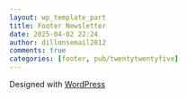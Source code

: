 ```yaml
---
layout: wp_template_part
title: Footer Newsletter
date: 2025-04-02 22:24
author: dillonsemail2012
comments: true
categories: [footer, pub/twentytwentyfive]
---
```

<!-- wp:group {"metadata":{"categories":["footer"],"patternName":"twentytwentyfive/footer-centered","name":"Centered footer"},"align":"full","style":{"spacing":{"padding":{"top":"var:preset|spacing|70","bottom":"var:preset|spacing|70"}}},"layout":{"type":"constrained"}} -->
<div class="wp-block-group alignfull" style="padding-top:var(--wp--preset--spacing--70);padding-bottom:var(--wp--preset--spacing--70)"><!-- wp:group {"style":{"spacing":{"blockGap":"var:preset|spacing|10"}},"layout":{"type":"flex","orientation":"vertical","justifyContent":"center"}} -->
<div class="wp-block-group"><!-- wp:site-title {"level":0,"textAlign":"center"} /-->

<!-- wp:site-tagline {"textAlign":"center"} /--></div>
<!-- /wp:group -->

<!-- wp:spacer {"height":"var:preset|spacing|20"} -->
<div style="height:var(--wp--preset--spacing--20)" aria-hidden="true" class="wp-block-spacer"></div>
<!-- /wp:spacer -->

<!-- wp:paragraph {"align":"center","fontSize":"small"} -->
<p class="has-text-align-center has-small-font-size">
		Designed with <a href="https://wordpress.org" rel="nofollow">WordPress</a>	</p>
<!-- /wp:paragraph --></div>
<!-- /wp:group -->
